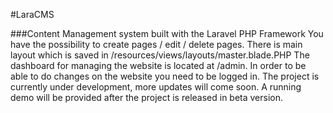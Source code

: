 #LaraCMS

###Content Management system built with the Laravel PHP Framework
You have the possibility to create pages / edit / delete pages.
There is main layout which is saved in /resources/views/layouts/master.blade.PHP
The dashboard for managing the website is located at /admin.
In order to be able to do changes on the website you need to be logged in.
The project is currently under development, more updates will come soon. A running demo will be provided after the project is released in beta version.
